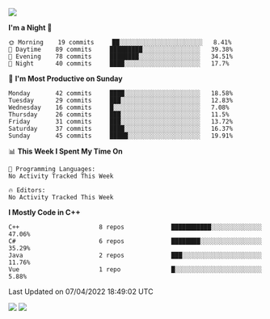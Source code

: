 ![](https://komarev.com/ghpvc/?username=lilpidgey&color=red)
<!--START_SECTION:waka-->
**I'm a Night 🦉** 

```text
🌞 Morning    19 commits     ██░░░░░░░░░░░░░░░░░░░░░░░   8.41% 
🌆 Daytime    89 commits     █████████░░░░░░░░░░░░░░░░   39.38% 
🌃 Evening    78 commits     ████████░░░░░░░░░░░░░░░░░   34.51% 
🌙 Night      40 commits     ████░░░░░░░░░░░░░░░░░░░░░   17.7%

```
📅 **I'm Most Productive on Sunday** 

```text
Monday       42 commits     ████░░░░░░░░░░░░░░░░░░░░░   18.58% 
Tuesday      29 commits     ███░░░░░░░░░░░░░░░░░░░░░░   12.83% 
Wednesday    16 commits     █░░░░░░░░░░░░░░░░░░░░░░░░   7.08% 
Thursday     26 commits     ███░░░░░░░░░░░░░░░░░░░░░░   11.5% 
Friday       31 commits     ███░░░░░░░░░░░░░░░░░░░░░░   13.72% 
Saturday     37 commits     ████░░░░░░░░░░░░░░░░░░░░░   16.37% 
Sunday       45 commits     █████░░░░░░░░░░░░░░░░░░░░   19.91%

```


📊 **This Week I Spent My Time On** 

```text
💬 Programming Languages: 
No Activity Tracked This Week

🔥 Editors: 
No Activity Tracked This Week

```

**I Mostly Code in C++** 

```text
C++                      8 repos             ███████████░░░░░░░░░░░░░░   47.06% 
C#                       6 repos             ████████░░░░░░░░░░░░░░░░░   35.29% 
Java                     2 repos             ███░░░░░░░░░░░░░░░░░░░░░░   11.76% 
Vue                      1 repo              █░░░░░░░░░░░░░░░░░░░░░░░░   5.88%

```



 Last Updated on 07/04/2022 18:49:02 UTC
<!--END_SECTION:waka-->
![](https://hit.yhype.me/github/profile?user_id=42968544)
![](https://komarev.com/ghpvc/?lilpidgey)

